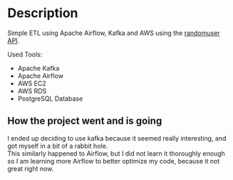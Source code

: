 # Description
Simple ETL using Apache Airflow, Kafka and AWS using the [randomuser API][API].

Used Tools:  
  * Apache Kafka
  * Apache Airflow 
  * AWS EC2
  * AWS RDS
  * PostgreSQL Database

## How the project went and is going

I ended up deciding to use kafka because it seemed really interesting, and got myself in a bit of a rabbit hole.  
This similarly happened to Airflow, but I did not learn it thoroughly enough so I am learning more Airflow to better optimize my code, because it not great right now.


[API]: http://randomuser.me/api

